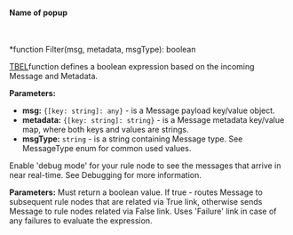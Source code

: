 #### Name of popup

<div class="divider"></div>
<br/>

*function Filter(msg, metadata, msgType): boolean

<a href="https://github.com/thingsboard/thingsboard/blob/ea039008b148453dfa166cf92bc40b26e487e660/ui-ngx/src/app/shared/models/rule-node.models.ts#L338" target="_blank">TBEL</a>function defines a boolean expression based on the incoming Message and Metadata.

**Parameters:**

<ul>
  <li><b>msg:</b> <code>{[key: string]: any}</code> - is a Message payload key/value object.
  </li>
  <li><b>metadata:</b> <code>{[key: string]: string}</code> - is a Message metadata key/value map, where both keys and values are strings.
  </li>
  <li><b>msgType:</b> <code>string</code> - is a string containing Message type. See MessageType enum for common used values.
  </li>
</ul>

Enable 'debug mode' for your rule node to see the messages that arrive in near real-time. See Debugging for more information.

**Parameters:**
Must return a boolean value. If true - routes Message to subsequent rule nodes that are related via True link, otherwise sends Message to rule nodes related via False link. Uses 'Failure' link in case of any failures to evaluate the expression.
